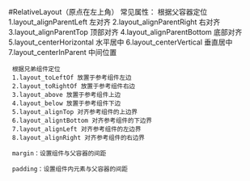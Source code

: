 #RelativeLayout（原点在左上角）
常见属性：
     根据父容器定位
     1.layout_alignParentLeft 左对齐
     2.layout_alignParentRight 右对齐
     3.layout_alignParentTop 顶部对齐
     4.layout_alignParentBottom 底部对齐
     5.layout_centerHorizontal 水平居中
     6.layout_centerVertical 垂直居中
     7.layout_centerInParent 中间位置

     根据兄弟组件定位
     1.layout_toLeftOf 放置于参考组件左边
     2.layout_toRightOf 放置于参考组件右边
     3.layout_above 放置于参考组件上边
     4.layout_below 放置于参考组件下边
     5.layout_alignTop 对齐参考组件的上边界
     6.layout_aligntBottom 对齐参考组件的下边界
     7.layout_alignLeft 对齐参考组件的左边界
     8.layout_alignRight 对齐参考组件的右边界

     margin：设置组件与父容器的间距

     padding：设置组件内元素与父容器的间距


